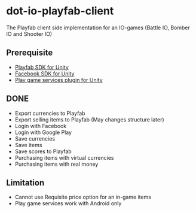 # dot-io-playfab-client
The Playfab client side implementation for an IO-games (Battle IO, Bomber IO and Shooter IO)

## Prerequisite
- [Playfab SDK for Unity](https://api.playfab.com/sdks/unity)
- [Facebook SDK for Unity](https://developers.facebook.com/docs/unity/downloads)
- [Play game services plugin for Unity](https://github.com/playgameservices/play-games-plugin-for-unity/tree/android-java-client/current-build)

## DONE
- Export currencies to Playfab
- Export selling items to Playfab (May changes structure later)
- Login with Facebook
- Login with Google Play
- Save currencies
- Save items
- Save scores to Playfab
- Purchasing items with virtual currencies
- Purchasing items with real money

## Limitation
- Cannot use Requisite price option for an in-game items
- Play game services work with Android only
